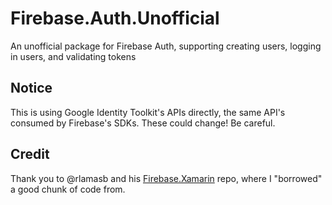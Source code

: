 # Firebase.Auth.Unofficial
An unofficial package for Firebase Auth, supporting creating users, logging in users, and validating tokens

## Notice

This is using Google Identity Toolkit's APIs directly, the same API's consumed by Firebase's SDKs. These could change! Be careful.

## Credit

Thank you to @rlamasb and his [Firebase.Xamarin](https://github.com/rlamasb/Firebase.Xamarin/) repo, where I "borrowed" a good chunk of code from.